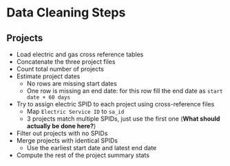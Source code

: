 
Data Cleaning Steps
===

Projects
---

- Load electric and gas cross reference tables
- Concatenate the three project files
- Count total number of projects
- Estimate project dates
    - No rows are missing start dates
    - One row is missing an end date: for this row fill the end date as `start date + 60 days`
- Try to assign electric SPID to each project using cross-reference files
    - Map `Electric Service ID` to `sa_id`
    - 3 projects match multiple SPIDs, just use the first one (**What should actually be done here?**)
- Filter out projects with no SPIDs
- Merge projects with identical SPIDs
    - Use the earliest start date and latest end date
- Compute the rest of the project summary stats